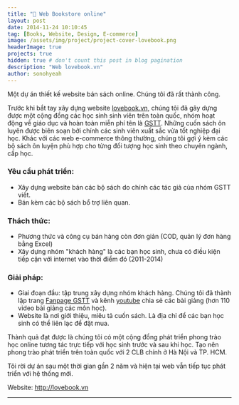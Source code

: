 ```yaml
---
title: "📖 Web Bookstore online"
layout: post
date: 2014-11-24 10:10:45
tag: [Books, Website, Design, E-commerce]
image: /assets/img/project/project-cover-lovebook.png
headerImage: true
projects: true
hidden: true # don't count this post in blog pagination
description: "Web lovebook.vn"
author: sonohyeah
---
```


Một dự án thiết kế website bán sách online. Chúng tôi đã rất thành công.

Trước khi bắt tay xây dựng website <a href="https://lovebook.vn/">lovebook.vn</a>, chúng tôi đã gây dựng được một cộng đồng các học sinh sinh viên trên toàn quốc, nhóm hoạt động về giáo dục và hoàn toàn miễn phí tên là <a href="http://sonkimdinhhust.wordpress.com/gstt/">GSTT</a>. Những cuốn sách ôn luyên được biên soạn bởi chính các sinh viên xuất sắc vừa tốt nghiệp đại học. Khác với các web e-commerce thông thường, chúng tôi gợi ý kèm các bộ sách ôn luyện phù hợp cho từng đối tượng học sinh theo chuyên ngành, cấp học.

### Yêu cầu phát triển:
- Xây dựng website bán các bộ sách do chính các tác giả của nhóm GSTT viết.
- Bán kèm các bộ sách bổ trợ liên quan.

### Thách thức:
- Phương thức và công cụ bán hàng còn đơn giản (COD, quản lý đơn hàng bằng Excel)
- Xây dựng nhóm "khách hàng" là các bạn học sinh, chưa có điều kiện tiếp cận với internet vào thời điểm đó (2011-2014)

### Giải pháp:
- Giai đoạn đầu: tập trung xây dựng nhóm khách hàng. Chúng tôi đã thành lập trang [Fanpage GSTT](https://www.facebook.com/GSTTGroup) và kênh [youtube](https://www.youtube.com/user/luongthuyftu/featured) chia sẻ các bài giảng (hơn 110 video bài giảng các môn học).
- Website là nơi giới thiệu, miêu tả cuốn sách. Là địa chỉ để các bạn học sinh có thể liên lạc để đặt mua.

Thành quả đạt được là chúng tôi có một cộng đồng phát triển phong trào học online tương tác trực tiếp với học sinh trước và sau khi học. Tạo nên phong trào phát triển trên toàn quốc với 2 CLB chính ở Hà Nội và TP. HCM.

Tôi rời dự án sau một thời gian gần 2 năm và hiện tại web vẫn tiếp tục phát triển với hệ thống mới.

Website: <a href="https://lovebook.vn"> http://lovebook.vn</a>

---


